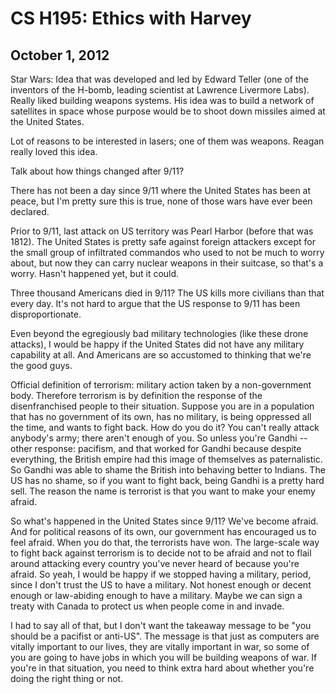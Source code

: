 CS H195: Ethics with Harvey
===========================
October 1, 2012
---------------

Star Wars: Idea that was developed and led by Edward Teller (one of the
inventors of the H-bomb, leading scientist at Lawrence Livermore
Labs). Really liked building weapons systems. His idea was to build a
network of satellites in space whose purpose would be to shoot down
missiles aimed at the United States.

Lot of reasons to be interested in lasers; one of them was weapons. Reagan
really loved this idea.

Talk about how things changed after 9/11?

There has not been a day since 9/11 where the United States has been at
peace, but I'm pretty sure this is true, none of those wars have ever been
declared.

Prior to 9/11, last attack on US territory was Pearl Harbor (before that
was 1812). The United States is pretty safe against foreign attackers
except for the small group of infiltrated commandos who used to not be much
to worry about, but now they can carry nuclear weapons in their suitcase,
so that's a worry. Hasn't happened yet, but it could.

Three thousand Americans died in 9/11? The US kills more civilians than
that every day. It's not hard to argue that the US response to 9/11 has
been disproportionate.

Even beyond the egregiously bad military technologies (like these drone
attacks), I would be happy if the United States did not have any military
capability at all. And Americans are so accustomed to thinking that we're
the good guys.

Official definition of terrorism: military action taken by a non-government
body. Therefore terrorism is by definition the response of the
disenfranchised people to their situation. Suppose you are in a population
that has no government of its own, has no military, is being oppressed all
the time, and wants to fight back. How do you do it? You can't really
attack anybody's army; there aren't enough of you. So unless you're Gandhi
-- other response: pacifism, and that worked for Gandhi because despite
everything, the British empire had this image of themselves as
paternalistic. So Gandhi was able to shame the British into behaving better
to Indians. The US has no shame, so if you want to fight back, being Gandhi
is a pretty hard sell. The reason the name is terrorist is that you want to
make your enemy afraid.

So what's happened in the United States since 9/11? We've become
afraid. And for political reasons of its own, our government has encouraged
us to feel afraid. When you do that, the terrorists have won. The
large-scale way to fight back against terrorism is to decide not to be
afraid and not to flail around attacking every country you've never heard
of because you're afraid. So yeah, I would be happy if we stopped having a
military, period, since I don't trust the US to have a military. Not honest
enough or decent enough or law-abiding enough to have a military. Maybe we
can sign a treaty with Canada to protect us when people come in and invade.

I had to say all of that, but I don't want the takeaway message to be "you
should be a pacifist or anti-US". The message is that just as computers are
vitally important to our lives, they are vitally important in war, so some
of you are going to have jobs in which you will be building weapons of
war. If you're in that situation, you need to think extra hard about
whether you're doing the right thing or not.
